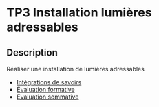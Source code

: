 # TP3 <!-- %: BLOC3 -->Installation lumières adressables<!-- %; -->

## Description

<!-- %: DESCRIPTION_EVS_3 -->
Réaliser une installation de lumières adressables
<!-- %; -->


* [Intégrations de savoirs](../../03-savoirs/03/)
* [Évaluation formative](../../04-evaluations/formatives/03/ )
* [Évaluation sommative](../../04-evaluations/sommatives/03/)
